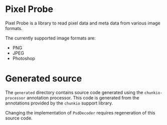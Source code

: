 # Pixel Probe

Pixel Probe is a library to read pixel data and meta data from various image formats.

The currently supported image formats are:
- PNG
- JPEG
- Photoshop

# Generated source

The `generated` directory contains source code generated using the `chunkio-processor`
annotation processor. This code is generated from the annotations provided by the
`chunkio` support library.

Changing the implementation of `PsdDecoder` requires regeneration of this source code.
